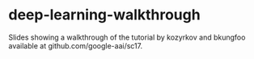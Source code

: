 # deep-learning-walkthrough
Slides showing a walkthrough of the tutorial by kozyrkov and bkungfoo available at github.com/google-aai/sc17.
